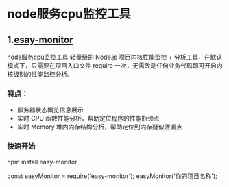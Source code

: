 # node服务cpu监控工具
## 1.[esay-monitor](https://www.npmjs.com/package/easy-monitor)
node服务cpu监控工具
轻量级的 Node.js 项目内核性能监控 + 分析工具，在默认模式下，只需要在项目入口文件 require 一次，无需改动任何业务代码即可开启内核级别的性能监控分析。

### 特点：
* 服务器状态概览信息展示
* 实时 CPU 函数性能分析，帮助定位程序的性能瓶颈点
* 实时 Memory 堆内内存结构分析，帮助定位到内存疑似泄漏点

### 快速开始
npm install easy-monitor

const easyMonitor = require('easy-monitor');
easyMonitor('你的项目名称');



